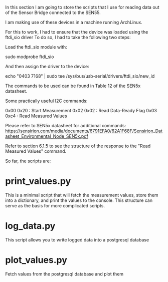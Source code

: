 In this section I am going to store the scripts that I use for reading data out of the Sensor Bridge connected to the SEN55.

I am making use of these devices in a machine running ArchLinux. 

For this to work, I had to ensure that the device was loaded using the ftdi_sio driver
To do so, I had to take the following two steps:

Load the ftdi_sio module with:

sudo modprobe ftdi_sio

And then assign the driver to the device:

echo "0403 7168" | sudo tee /sys/bus/usb-serial/drivers/ftdi_sio/new_id



The commands to be used can be found in Table 12 of the SEN5x datasheet.

Some practically useful I2C commands:

0x00 0x20 : Start Measurement
0x02 0x02 : Read Data-Ready Flag
0x03 0xc4 : Read Measured Values



Please refer to  SEN5x datasheet for additional commands: https://sensirion.com/media/documents/6791EFA0/62A1F68F/Sensirion_Datasheet_Environmental_Node_SEN5x.pdf

Refer to section  6.1.5 to see the structure of the response to the "Read Measured Values" command.




So far, the scripts are:

# print_values.py

This is a minimal script that will fetch the measurement values, store them into a dictionary, and print the values to the console. This structure can serve as the basis for more complicated scripts. 

# log_data.py
This script allows you to write logged data into a postgresql database

# plot_values.py
Fetch values from the postgresql database and plot them

